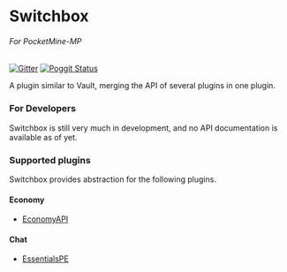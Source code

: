 Switchbox 
=====
###### For PocketMine-MP
[![Gitter](https://badges.gitter.im/Join%20Chat.svg)](https://gitter.im/LegendOfMCPE/Vault?utm_source=badge&utm_medium=badge&utm_campaign=pr-badge&utm_content=badge) [![Poggit Status](https://poggit.pmmp.io/ci.shield/LegendOfMCPE/Switchbox/Switchbox)](https://poggit.pmmp.io/ci/LegendOfMcpe/Switchbox)

A plugin similar to Vault, merging the API of several plugins in one plugin.

### For Developers
Switchbox is still very much in development, and no API documentation is available as of yet. 

### Supported plugins
Switchbox provides abstraction for the following plugins.  
  
#### Economy
* [EconomyAPI](https://poggit.pmmp.io/p/EconomyAPI/)  

#### Chat
* [EssentialsPE](https://poggit.pmmp.io/p/EssentialsPE/)  

